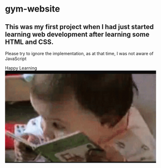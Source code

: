 # gym-website

## This was my first project when I had just started learning web development after learning some HTML and CSS.

Please try to ignore the implementation, as at that time, I was not aware of JavaScript

Happy Learning![alt text](image.png)
